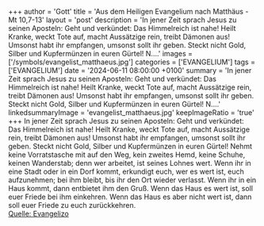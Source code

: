 +++
author = 'Gott'
title = 'Aus dem Heiligen Evangelium nach Matthäus - Mt 10,7-13'
layout = 'post'
description = 'In jener Zeit sprach Jesus zu seinen Aposteln: Geht und verkündet: Das Himmelreich ist nahe! Heilt Kranke, weckt Tote auf, macht Aussätzige rein, treibt Dämonen aus! Umsonst habt ihr empfangen, umsonst sollt ihr geben. Steckt nicht Gold, Silber und Kupfermünzen in euren Gürtel! N....'
images = ['/symbols/evangelist_matthaeus.jpg']
categories = ['EVANGELIUM']
tags = ['EVANGELIUM']
date = '2024-06-11 08:00:00 +0100'
summary = 'In jener Zeit sprach Jesus zu seinen Aposteln: Geht und verkündet: Das Himmelreich ist nahe! Heilt Kranke, weckt Tote auf, macht Aussätzige rein, treibt Dämonen aus! Umsonst habt ihr empfangen, umsonst sollt ihr geben. Steckt nicht Gold, Silber und Kupfermünzen in euren Gürtel! N....'
linkedsummaryImage = 'evangelist_matthaeus.jpg'
keepImageRatio = 'true'
+++
In jener Zeit sprach Jesus zu seinen Aposteln: Geht und verkündet: Das Himmelreich ist nahe!
Heilt Kranke, weckt Tote auf, macht Aussätzige rein, treibt Dämonen aus! Umsonst habt ihr empfangen, umsonst sollt ihr geben.
Steckt nicht Gold, Silber und Kupfermünzen in euren Gürtel!
Nehmt keine Vorratstasche mit auf den Weg, kein zweites Hemd, keine Schuhe, keinen Wanderstab; denn wer arbeitet, ist seines Lohnes wert.<!--more-->
Wenn ihr in eine Stadt oder in ein Dorf kommt, erkundigt euch, wer es wert ist, euch aufzunehmen; bei ihm bleibt, bis ihr den Ort wieder verlasst.
Wenn ihr in ein Haus kommt, dann entbietet ihm den Gruß.
Wenn das Haus es wert ist, soll euer Friede bei ihm einkehren. Wenn das Haus es aber nicht wert ist, dann soll euer Friede zu euch zurückkehren.<br> [Quelle: Evangelizo](https://evangeliumtagfuertag.org/DE/gospel)